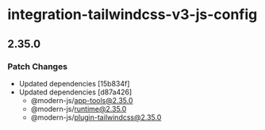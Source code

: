 # integration-tailwindcss-v3-js-config

## 2.35.0

### Patch Changes

- Updated dependencies [15b834f]
- Updated dependencies [d87a426]
  - @modern-js/app-tools@2.35.0
  - @modern-js/runtime@2.35.0
  - @modern-js/plugin-tailwindcss@2.35.0
